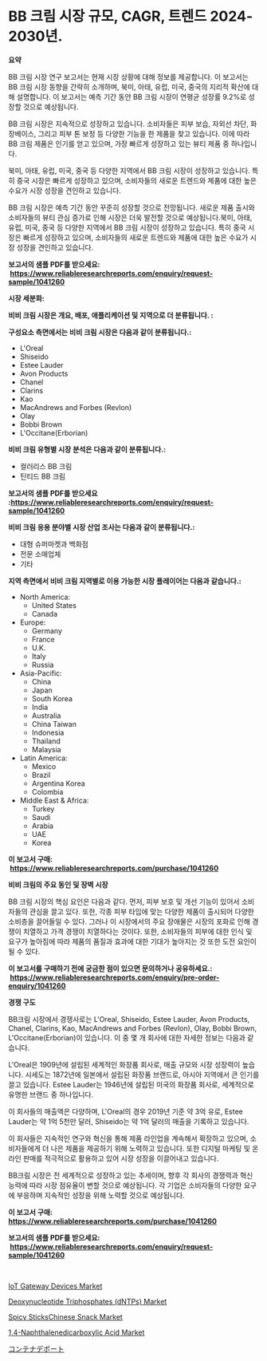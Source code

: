 <p><h1>BB 크림 시장 규모, CAGR, 트렌드 2024-2030년.</h1></p><p><strong>요약</strong></p>
<p><p>BB 크림 시장 연구 보고서는 현재 시장 상황에 대해 정보를 제공합니다. 이 보고서는 BB 크림 시장 동향을 간략히 소개하며, 북미, 아태, 유럽, 미국, 중국의 지리적 확산에 대해 설명합니다. 이 보고서는 예측 기간 동안 BB 크림 시장이 연평균 성장률 9.2%로 성장할 것으로 예상됩니다.</p><p>BB 크림 시장은 지속적으로 성장하고 있습니다. 소비자들은 피부 보습, 자외선 차단, 화장베이스, 그리고 피부 톤 보정 등 다양한 기능을 한 제품을 찾고 있습니다. 이에 따라 BB 크림 제품은 인기를 얻고 있으며, 가장 빠르게 성장하고 있는 뷰티 제품 중 하나입니다.</p><p>북미, 아태, 유럽, 미국, 중국 등 다양한 지역에서 BB 크림 시장이 성장하고 있습니다. 특히 중국 시장은 빠르게 성장하고 있으며, 소비자들의 새로운 트렌드와 제품에 대한 높은 수요가 시장 성장을 견인하고 있습니다.</p><p>BB 크림 시장은 예측 기간 동안 꾸준히 성장할 것으로 전망됩니다. 새로운 제품 출시와 소비자들의 뷰티 관심 증가로 인해 시장은 더욱 발전할 것으로 예상됩니다.북미, 아태, 유럽, 미국, 중국 등 다양한 지역에서 BB 크림 시장이 성장하고 있습니다. 특히 중국 시장은 빠르게 성장하고 있으며, 소비자들의 새로운 트렌드와 제품에 대한 높은 수요가 시장 성장을 견인하고 있습니다.</p></p>
<p><strong>보고서의 샘플 PDF를 받으세요: &nbsp;<a href="https://www.reliableresearchreports.com/enquiry/request-sample/1041260">https://www.reliableresearchreports.com/enquiry/request-sample/1041260</a></strong></p>
<p><strong>시장 세분화:</strong></p>
<p><strong> 비비 크림 시장은 개요, 배포, 애플리케이션 및 지역으로 더 분류됩니다. :</strong></p>
<p><strong>구성요소 측면에서는 비비 크림 시장은 다음과 같이 분류됩니다.:</strong></p>
<p><ul><li>L'Oreal</li><li>Shiseido</li><li>Estee Lauder</li><li>Avon Products</li><li>Chanel</li><li>Clarins</li><li>Kao</li><li>MacAndrews and Forbes (Revlon)</li><li>Olay</li><li>Bobbi Brown</li><li>L'Occitane(Erborian)</li></ul></p>
<p><strong> 비비 크림 유형별 시장 분석은 다음과 같이 분류됩니다.:</strong></p>
<p><ul><li>컬러리스 BB 크림</li><li>틴티드 BB 크림‎</li></ul></p>
<p><strong>보고서의 샘플 PDF를 받으세요 :<a href="https://www.reliableresearchreports.com/enquiry/request-sample/1041260">https://www.reliableresearchreports.com/enquiry/request-sample/1041260</a></strong></p>
<p><strong> 비비 크림 응용 분야별 시장 산업 조사는 다음과 같이 분류됩니다.:</strong></p>
<p><ul><li>대형 슈퍼마켓과 백화점</li><li>전문 소매업체</li><li>기타</li></ul></p>
<p><strong>지역 측면에서 비비 크림 지역별로 이용 가능한 시장 플레이어는 다음과 같습니다.:</strong></p>
<p><ul>
    <li>
        North America:
        <ul>
            <li>United States</li>
            <li>Canada</li>
        </ul>
    </li>
    <li>
        Europe:
        <ul>
            <li>Germany</li>
            <li>France</li>
            <li>U.K.</li>
            <li>Italy</li>
            <li>Russia</li>
        </ul>
    </li>
    <li>
        Asia-Pacific:
        <ul>
            <li>China</li>
            <li>Japan</li>
            <li>South Korea</li>
            <li>India</li>
            <li>Australia</li>
            <li>China Taiwan</li>
            <li>Indonesia</li>
            <li>Thailand</li>
            <li>Malaysia</li>
        </ul>
    </li>
    <li>
        Latin America:
        <ul>
            <li>Mexico</li>
            <li>Brazil</li>
            <li>Argentina Korea</li>
            <li>Colombia</li>
        </ul>
    </li>
    <li>
        Middle East & Africa:
        <ul>
            <li>Turkey</li>
            <li>Saudi</li>
            <li>Arabia</li>
            <li>UAE</li>
            <li>Korea</li>
        </ul>
    </li>
    </ul></p>
<p><strong>이 보고서 구매: &nbsp;<a href="https://www.reliableresearchreports.com/purchase/1041260">https://www.reliableresearchreports.com/purchase/1041260</a></strong></p>
<p><strong>비비 크림의 주요 동인 및 장벽 시장</strong></p>
<p><p>BB 크림 시장의 핵심 요인은 다음과 같다. 먼저, 피부 보호 및 개선 기능이 있어서 소비자들의 관심을 끌고 있다. 또한, 각종 피부 타입에 맞는 다양한 제품이 출시되어 다양한 소비층을 끌어들일 수 있다. 그러나 이 시장에서의 주요 장애물은 시장의 포화로 인해 경쟁이 치열하고 가격 경쟁이 치열하다는 것이다. 또한, 소비자들의 피부에 대한 인식 및 요구가 높아짐에 따라 제품의 품질과 효과에 대한 기대가 높아지는 것 또한 도전 요인이 될 수 있다.</p></p>
<p><strong>이 보고서를 구매하기 전에 궁금한 점이 있으면 문의하거나 공유하세요.: &nbsp;<a href="https://www.reliableresearchreports.com/enquiry/pre-order-enquiry/1041260">https://www.reliableresearchreports.com/enquiry/pre-order-enquiry/1041260</a></strong></p>
<p><strong>경쟁 구도</strong></p>
<p><p>BB크림 시장에서 경쟁사로는 L'Oreal, Shiseido, Estee Lauder, Avon Products, Chanel, Clarins, Kao, MacAndrews and Forbes (Revlon), Olay, Bobbi Brown, L'Occitane(Erborian)이 있습니다. 이 중 몇 개 회사에 대한 자세한 정보는 다음과 같습니다.</p><p>L'Oreal은 1909년에 설립된 세계적인 화장품 회사로, 매출 규모와 시장 성장력이 높습니다. 시세도는 1872년에 일본에서 설립된 화장품 브랜드로, 아시아 지역에서 큰 인기를 끌고 있습니다. Estee Lauder는 1946년에 설립된 미국의 화장품 회사로, 세계적으로 유명한 브랜드 중 하나입니다.</p><p>이 회사들의 매출액은 다양하며, L'Oreal의 경우 2019년 기준 약 3억 유로, Estee Lauder는 약 1억 5천만 달러, Shiseido는 약 1억 달러의 매출을 기록하고 있습니다. </p><p>이 회사들은 지속적인 연구와 혁신을 통해 제품 라인업을 계속해서 확장하고 있으며, 소비자들에게 더 나은 제품을 제공하기 위해 노력하고 있습니다. 또한 디지털 마케팅 및 온라인 판매를 적극적으로 활용하고 있어 시장 성장을 이끌어내고 있습니다.</p><p>BB크림 시장은 전 세계적으로 성장하고 있는 추세이며, 향후 각 회사의 경쟁력과 혁신 능력에 따라 시장 점유율이 변할 것으로 예상됩니다. 각 기업은 소비자들의 다양한 요구에 부응하며 지속적인 성장을 위해 노력할 것으로 예상됩니다.</p></p>
<p><strong>이 보고서 구매: &nbsp; <a href="https://www.reliableresearchreports.com/purchase/1041260">https://www.reliableresearchreports.com/purchase/1041260</a></strong></p>
<p><strong>보고서의 샘플 PDF를 받으세요: &nbsp;<a href="https://www.reliableresearchreports.com/enquiry/request-sample/1041260">https://www.reliableresearchreports.com/enquiry/request-sample/1041260</a></strong><strong></strong></p>
<p>&nbsp;</p>
<p><p><a href="https://view.publitas.com/reportprime-1/iot-gateway-devices-market-analysis-examines-its-scope-on-growth-opportunities-and-forecasted-trends-spanning-from-2024-to-2031/">IoT Gateway Devices Market</a></p><p><a href="https://github.com/lataunyatinikmelvin59ilbd0dv/Market-Research-Report-List-1/blob/main/deoxynucleotide-triphosphates-dntps-market.md">Deoxynucleotide Triphosphates (dNTPs) Market</a></p><p><a href="https://issuu.com/reportprime-2/docs/spicy-stickschinese-snack-market-size-2030.pptx">Spicy SticksChinese Snack Market</a></p><p><a href="https://shimmer-gardenia-37a.notion.site/1-4-Naphthalenedicarboxylic-Acid-Market-Size-Market-Trends-and-Growth-Outlook-forecasted-for-perio-e1a8e0b4b46441e5a77922464d570589">1,4-Naphthalenedicarboxylic Acid Market</a></p><p><a href="https://github.com/zjkmgcs938405/Market-Research-Report-List-1/blob/main/79440882643.md">コンテナデポート</a></p></p>